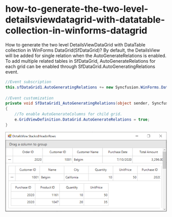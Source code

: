 # how-to-generate-the-two-level-detailsviewdatagrid-with-datatable-collection-in-winforms-datagrid
How to generate the two level DetailsViewDataGrid with DataTable collection in WinForms DataGrid(SfDataGrid)?
By default, the DetailsView will be added for single relation when the AutoGenerateRelations is enabled. To add multiple related tables in SfDataGrid, AutoGenerateRelations for each grid can be enabled through SfDataGrid.AutoGeneratingRelations event.

```C#
//Event subscription
this.sfDataGrid1.AutoGeneratingRelations += new Syncfusion.WinForms.DataGrid.Events.AutoGeneratingRelationsEventHandler(SfDataGrid1_AutoGeneratingRelations);

//Event customization
private void SfDataGrid1_AutoGeneratingRelations(object sender, Syncfusion.WinForms.DataGrid.Events.AutoGeneratingRelationsEventArgs e)
{
    //To enable AutoGenerateColumns for child grid.
    e.GridViewDefinition.DataGrid.AutoGenerateRelations = true;
}
```

![masterviewdetails](masterviewdetails.png)
